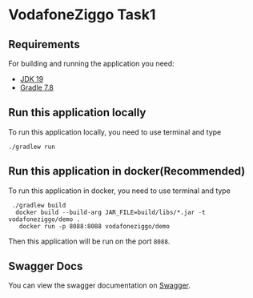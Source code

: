 # VodafoneZiggo Task1

## Requirements

For building and running the application you need:

- [JDK 19](https://www.oracle.com/java/technologies/javase/jdk19-archive-downloads.html)
- [Gradle 7.8](https://gradle.org/releases/)


## Run this application locally
To run this application locally, you need to use terminal and type
```
./gradlew run
```

## Run this application in docker(Recommended)
To run this application in docker, you need to use terminal and type
```
 ./gradlew build
  docker build --build-arg JAR_FILE=build/libs/*.jar -t vodafoneziggo/demo .
   docker run -p 8088:8088 vodafoneziggo/demo
```

Then this application will be run on the port `8088`.

## Swagger Docs
You can view the swagger documentation on [Swagger](http://localhost:8088/swagger-ui/index.html).

